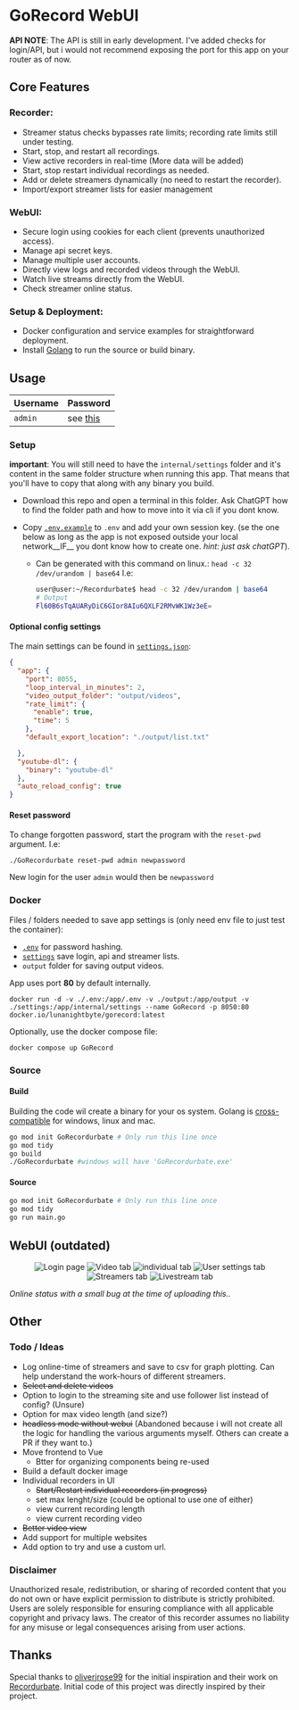# GoRecord WebUI

__API NOTE__: The API is still in early development. I've added checks for login/API, but i would not recommend exposing the port for this app on your router as of now. 
## Core Features
### Recorder:
- Streamer status checks bypasses rate limits; recording rate limits still under testing.
- Start, stop, and restart all recordings.
- View active recorders in real-time (More data will be added)
- Start, stop restart  individual recordings as needed.
- Add or delete streamers dynamically (no need to restart the recorder).
- Import/export streamer lists for easier management


### WebUI:
- Secure login using cookies for each client (prevents unauthorized access).
- Manage api secret keys.
- Manage multiple user accounts.
- Directly view logs and recorded videos through the WebUI.
- Watch live streams directly from the WebUI.
- Check streamer online status.
### Setup & Deployment:
- Docker configuration and service examples for straightforward deployment.
- Install [Golang](https://go.dev/doc/install) to run the source or build binary.
## Usage
|Username|Password|
|-|-|
|`admin`|see [this](https://github.com/luna-nightbyte/Recordurbate-WebUI/tree/main?tab=readme-ov-file#reset-password)|

### Setup
__important__: You will still need to have the `internal/settings` folder and it's content in the same folder structure when running this app. That means that you'll have to copy that along with any binary you build.

- Download this repo and open a terminal in this folder. Ask ChatGPT how to find the folder path and how to move into it via cli if you dont know.

- Copy [`.env.example`](https://github.com/luna-nightbyte/GoRecord-WebUI/blob/main/tools/examples/.env.example) to `.env` and add your own session key. (se the one below as long as the app is not exposed outside your local network__IF__ you dont know how to create one. _hint: just ask chatGPT_). 
    - Can be generated with this command on linux.: `head -c 32 /dev/urandom | base64`
      I.e:
      ```bash
      user@user:~/Recordurbate$ head -c 32 /dev/urandom | base64
      # Output
      Fl60B6sTqAUARyDiC6GIor8AIu6QXLF2RMvWK1Wz3eE=
      ```

#### Optional config settings
The main settings can be found in [`settings.json`](https://github.com/luna-nightbyte/Recordurbate-WebUI/blob/main/internal/settings/settings.json):
```json
{
  "app": {
    "port": 8055,
    "loop_interval_in_minutes": 2,
    "video_output_folder": "output/videos",
    "rate_limit": {
      "enable": true,
      "time": 5
    },
    "default_export_location": "./output/list.txt"

  },
  "youtube-dl": {
    "binary": "youtube-dl"
  },
  "auto_reload_config": true
}
```
#### Reset password
To change forgotten password, start the program with the `reset-pwd` argument. I.e:
```
./GoRecordurbate reset-pwd admin newpassword 
```
New login for the user `admin` would then be `newpassword`
### Docker
Files / folders needed to save app settings is (only need env file to just test the container):
- [`.env`](https://github.com/luna-nightbyte/GoRecord-WebUI/blob/main/tools/examples/.env.example) for password hashing.
- [`settings`](https://github.com/luna-nightbyte/GoRecord-WebUI/tree/main/internal/settings) save login, api and streamer lists.
- `output` folder for saving output videos.

App uses port __80__ by default internally.
```
docker run -d -v ./.env:/app/.env -v ./output:/app/output -v ./settings:/app/internal/settings --name GoRecord -p 8050:80 docker.io/lunanightbyte/gorecord:latest
```

Optionally, use the docker compose file: 
```
docker compose up GoRecord
```

### Source
#### Build
Building the code wil create a binary for your os system. Golang is [cross-compatible](https://go.dev/wiki/GccgoCrossCompilation) for windows, linux and mac.
```bash
go mod init GoRecordurbate # Only run this line once
go mod tidy
go build
./GoRecordurbate #windows will have 'GoRecordurbate.exe'
```
#### Source
```bash
go mod init GoRecordurbate # Only run this line once
go mod tidy
go run main.go
```

## WebUI (outdated)


<p align="center">
  <img src="https://github.com/user-attachments/assets/edf30517-de6a-4f91-9ab4-89f9c91d7779" alt="Login page"/>
  <img src="https://github.com/user-attachments/assets/5d939bc0-778b-42c8-a453-eb30c13e95e2" alt="Video tab"/>
  <img src="https://github.com/user-attachments/assets/0ce5b2c1-e7f3-47bb-96e9-1532915dd5e4" alt="individual tab"/>
  <img src="https://github.com/user-attachments/assets/7736fac5-5ce8-4634-8179-6ea2cf03969b" alt="User settings tab"/>
  
  <img src="https://github.com/user-attachments/assets/ced11119-8e74-4c15-8aff-6c31242f8fe5" alt="Streamers tab"/>
  <img src="https://github.com/user-attachments/assets/edc136e5-0238-463e-b8f3-d4b1b7e74687" alt="Livestream tab"/>
</p>

_Online status with a small bug at the time of uploading this.._
## Other

### Todo / Ideas
- Log online-time of streamers and save to csv for graph plotting. Can help understand the work-hours of different streamers.
- ~~Select and delete videos~~
- Option to login to the streaming site and use follower list instead of config? (Unsure)
- Option for max video length (and size?)
- ~~headless mode without webui~~ (Abandoned because i will not create all the logic for handling the various arguments myself. Others can create a PR if they want to.)
- Move frontend to Vue
  - Btter for organizing components being re-used
- Build a default docker image
- Individual recorders in UI
  - ~~Start/Restart individual recorders (in progress)~~
  - set max lenght/size (could be optional to use one of either)
  - view current recording length
  - view current recording video
- ~~Better video view~~
- Add support for multiple websites
- Add option to try and use a custom url.


### Disclaimer 
Unauthorized resale, redistribution, or sharing of recorded content that you do not own or have explicit permission to distribute is strictly prohibited. Users are solely responsible for ensuring compliance with all applicable copyright and privacy laws. The creator of this recorder assumes no liability for any misuse or legal consequences arising from user actions.

## Thanks

Special thanks to [oliverjrose99](https://github.com/oliverjrose99) for the initial inspiration and their work on [Recordurbate](https://github.com/oliverjrose99/Recordurbate). Initial code of this project was directly inspired by their project.
